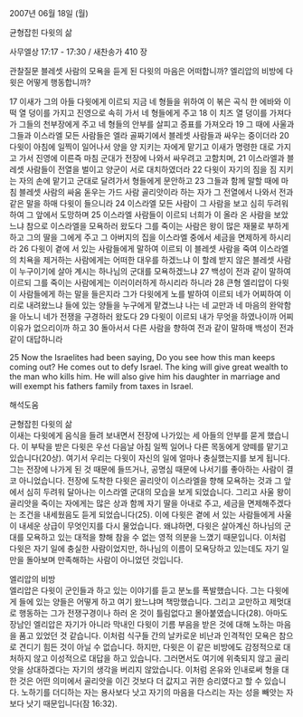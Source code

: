 2007년 06월 18일 (월)

균형잡힌 다윗의 삶



사무엘상 17:17 - 17:30 / 새찬송가 410 장


관찰질문
블레셋 사람의 모욕을 듣게 된 다윗의 마음은 어떠합니까?
엘리압의 비방에 다윗은 어떻게 행동합니까?

17 이새가 그의 아들 다윗에게 이르되 지금 네 형들을 위하여 이 볶은 곡식 한 에바와 이 떡 열 덩이를 가지고 진영으로 속히 가서 네 형들에게 주고 18 이 치즈 열 덩이를 가져다가 그들의 천부장에게 주고 네 형들의 안부를 살피고 증표를 가져오라 19 그 때에 사울과 그들과 이스라엘 모든 사람들은 엘라 골짜기에서 블레셋 사람들과 싸우는 중이더라 20 다윗이 아침에 일찍이 일어나서 양을 양 지키는 자에게 맡기고 이새가 명령한 대로 가지고 가서 진영에 이른즉 마침 군대가 전장에 나와서 싸우려고 고함치며, 21 이스라엘과 블레셋 사람들이 전열을 벌이고 양군이 서로 대치하였더라 22 다윗이 자기의 짐을 짐 지키는 자의 손에 맡기고 군대로 달려가서 형들에게 문안하고 23 그들과 함께 말할 때에 마침 블레셋 사람의 싸움 돋우는 가드 사람 골리앗이라 하는 자가 그 전열에서 나와서 전과 같은 말을 하매 다윗이 들으니라 24 이스라엘 모든 사람이 그 사람을 보고 심히 두려워하여 그 앞에서 도망하며 25 이스라엘 사람들이 이르되 너희가 이 올라 온 사람을 보았느냐 참으로 이스라엘을 모욕하러 왔도다 그를 죽이는 사람은 왕이 많은 재물로 부하게 하고 그의 딸을 그에게 주고 그 아버지의 집을 이스라엘 중에서 세금을 면제하게 하시리라 26 다윗이 곁에 서 있는 사람들에게 말하여 이르되 이 블레셋 사람을 죽여 이스라엘의 치욕을 제거하는 사람에게는 어떠한 대우를 하겠느냐 이 할례 받지 않은 블레셋 사람이 누구이기에 살아 계시는 하나님의 군대를 모욕하겠느냐 27 백성이 전과 같이 말하여 이르되 그를 죽이는 사람에게는 이러이러하게 하시리라 하니라 28 큰형 엘리압이 다윗이 사람들에게 하는 말을 들은지라 그가 다윗에게 노를 발하여 이르되 네가 어찌하여 이리로 내려왔느냐 들에 있는 양들을 누구에게 맡겼느냐 나는 네 교만과 네 마음의 완악함을 아노니 네가 전쟁을 구경하러 왔도다 
29 다윗이 이르되 내가 무엇을 하였나이까 어찌 이유가 없으리이까 하고 30 돌아서서 다른 사람을 향하여 전과 같이 말하매 백성이 전과 같이 대답하니라  

25 Now the Israelites had been saying, Do you see how this man keeps coming out? He comes out to defy Israel. The king will give great wealth to the man who kills him. He will also give him his daughter in marriage and will exempt his fathers family from taxes in Israel.

해석도움





균형잡힌 다윗의 삶  
이새는 다윗에게 음식을 들려 보내면서 전장에 나가있는 세 아들의 안부를 묻게 했습니다. 이 부탁을 받은 다윗은 우선 다음날 아침 일찍 일어나 다른 목동에게 양떼를 맡기고 있습니다(20상). 여기서 우리는 다윗이 자신의 일에 얼마나 충실했는지를 보게 됩니다. 그는 전장에 나가게 된 것 때문에 들뜨거나, 공명심 때문에 나서기를 좋아하는 사람이 결코 아니었습니다. 전장에 도착한 다윗은 골리앗이 이스라엘을 향해 모욕하는 것과 그 앞에서 심히 두려워 달아나는 이스라엘 군대의 모습을 보게 되었습니다. 그리고 사울 왕이 골리앗을 죽이는 자에게는 많은 상과 함께 자기 딸을 아내로 주고, 세금을 면제해주겠다는 조건을 내세웠음도 듣게 되었습니다(25). 이에 다윗은 곁에 서 있는 사람들에게 사울이 내세운 상급이 무엇인지를 다시 물었습니다. 왜냐하면, 다윗은 살아계신 하나님의 군대를 모욕하고 있는 대적을 향해 참을 수 없는 영적 의분을 느꼈기 때문입니다. 이처럼 다윗은 자기 일에 충실한 사람이었지만, 하나님의 이름이 모욕당하고 있는데도 자기 일만을 돌아보며 만족해하는 사람이 아니었던 것입니다.   

엘리압의 비방  
엘리압은 다윗이 군인들과 하고 있는 이야기를 듣고 분노를 폭발했습니다. 그는 다윗에게 들에 있는 양들은 어떻게 하고 여기 왔느냐며 책망했습니다. 그리고 교만하고 제멋대로 행동하는 그가 전쟁구경이나 하러 온 것이 틀림없다고 몰아붙였습니다(28). 아마도 장남인 엘리압은 자기가 아니라 막내인 다윗이 기름 부음을 받은 것에 대해 노하는 마음을 품고 있었던 것 같습니다. 이처럼 식구들 간의 날카로운 비난과 인격적인 모욕은 참으로 견디기 힘든 것이 아닐 수 없습니다. 하지만, 다윗은 이 같은 비방에도 감정적으로 대처하지 않고 이성적으로 대답을 하고 있습니다. 그러면서도 여기에 위축되지 않고 골리앗을 상대하겠다는 자기의 생각을 버리지 않았습니다. 이처럼 온유와 인내로써 형을 대한 것은 어떤 의미에서 골리앗을 이긴 것보다 더 값지고 귀한 승리였다고 할 수 있습니다. 노하기를 더디하는 자는 용사보다 낫고 자기의 마음을 다스리는 자는 성을 빼앗는 자보다 낫기 때문입니다(잠 16:32).
